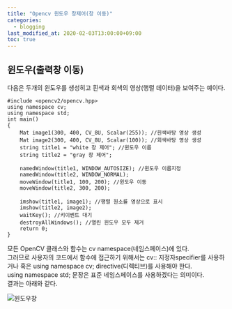 ```yaml
---
title: "Opencv 윈도우 창제어(창 이동)"
categories: 
  - blogging
last_modified_at: 2020-02-03T13:00:00+09:00
toc: true
---
```

## **윈도우(출력창 이동)**
다음은 두개의 윈도우를 생성히고 흰색과 회색의 영상(행렬 데이터)을 보여주는 예이다.  

```  
#include <opencv2/opencv.hpp>
using namespace cv;
using namespace std;
int main()
{
	Mat image1(300, 400, CV_8U, Scalar(255)); //흰색바탕 영상 생성
	Mat image2(300, 400, CV_8U, Scalar(100)); //회색바탕 영상 생성
	string title1 = "white 창 제어"; //윈도우 이름
	string title2 = "gray 창 제어"; 

	namedWindow(title1, WINDOW_AUTOSIZE); //윈도우 이름지정
	namedWindow(title2, WINDOW_NORMAL); 
	moveWindow(title1, 100, 200); //윈도우 이동
	moveWindow(title2, 300, 200);

	imshow(title1, image1); //행렬 원소를 영상으로 표시
	imshow(title2, image2);
	waitKey(); //키이벤트 대기
	destroyAllWindows(); //열린 윈도우 모두 제거
	return 0;
}
```  
모든 OpenCV 클래스와 함수는 cv namespace(네임스페이스)에 있다.  
그러므로 사용자의 코드에서 함수에 접근하기 위해서는 cv:: 지정자specifier를 사용하거나 혹은 using namespace cv; directive(디렉티브)를 사용해야 한다.  
using namespace std; 문장은 표준 네임스페이스를 사용하겠다는 의미이다.  
결과는 아래와 같다.  

![윈도우창](https://user-images.githubusercontent.com/59803206/73621206-951dcf00-4678-11ea-9bf6-b1a91d291c0c.PNG)
